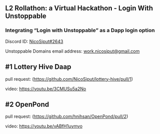 ## L2 Rollathon: a Virtual Hackathon - Login With Unstoppable
### Integrating “Login with Unstoppable” as a Dapp login option

Discord ID: [NicoSiput#2643](https://discordapp.com/users/524064020437925888)

Unstoppable Domains email address: work.nicosiput@gmail.com

## #1 Lottery Hive Daap
pull request: (https://github.com/NicoSiput/lottery-hive/pull/1)

video: https://youtu.be/3CMUSu5a2No


## #2 OpenPond
pull request: (https://github.com/hnihsan/OpenPond/pull/2)

video: https://youtu.be/vABfH1uymvo
